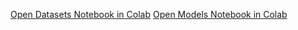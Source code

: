 [Open Datasets Notebook in Colab](https://colab.research.google.com/github/dustinmaas/cyberpowder-aiml-datasets/blob/main/cyberpowder-aiml-datasets.ipynb)
[Open Models Notebook in Colab](https://colab.research.google.com/github/dustinmaas/cyberpowder-aiml-datasets/blob/main/cyberpowder-aiml-models.ipynb)
